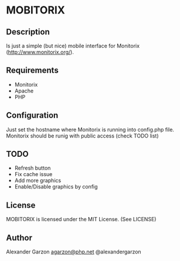 MOBITORIX
===========

Description
---------------

Is just a simple (but nice) mobile interface for Monitorix (http://www.monitorix.org/).

Requirements
-------------------

 * Monitorix
 * Apache
 * PHP

Configuration
--------------
Just set the hostname where Monitorix is running into config.php file.
Monitorix should be runig with public access (check TODO list)

TODO
-------

* Refresh button
* Fix cache issue
* Add more graphics
* Enable/Disable graphics by config

License
-------

MOBITORIX is licensed under the MIT License. (See LICENSE)

Author
-------

Alexander Garzon <agarzon@php.net>
@alexandergarzon
